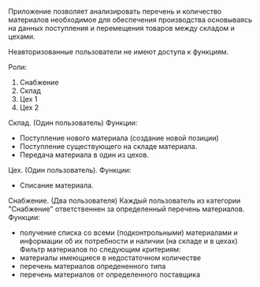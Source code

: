 Приложение позволяет анализировать перечень и количество материалов необходимое для обеспечения производства основываясь на данных поступления и перемещения товаров между складом и цехами.

Неавторизованные пользователи не имеют доступа к функциям.

Роли:
1. Снабжение 
2. Склад 
3. Цех 1
4. Цех 2

Склад. (Один пользователь)
Функции: 
- Поступление нового материала (создание новой позиции)
- Поступление существующего на складе материала.
- Передача материала в один из цехов.

Цех. (Один пользователь).
Функции: 
- Списание материала.

Снабжение. (Два пользователя)
Каждый пользователь из категории "Снабжение" ответственнен за определенный перечень материалов. 
Функции:
- получение списка со всеми (подконтрольными) материалами и информации об их потребности и наличии (на складе и в цехах)
Фильтр материалов по следующим критериям:
- материалы имеющиеся в недостаточном количестве
- перечень материалов опредененного типа
- перечень материалов от определенного поставщика
